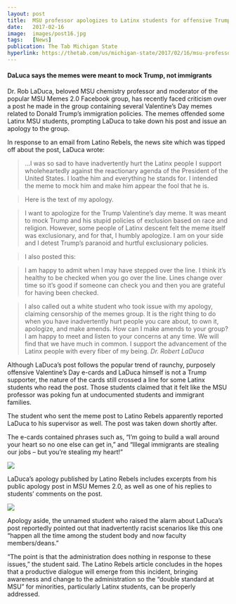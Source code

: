 ```yaml
---
layout: post
title:  MSU professor apologizes to Latinx students for offensive Trump-related memes
date:   2017-02-16
image:  images/post16.jpg
tags:   [News]
publication: The Tab Michigan State
hyperlink: https://thetab.com/us/michigan-state/2017/02/16/msu-professor-apologizes-latinx-students-offensive-trump-related-memes-5920
---
```

#### DaLuca says the memes were meant to mock Trump, not immigrants

Dr. Rob LaDuca, beloved MSU chemistry professor and moderator of the popular MSU Memes 2.0 Facebook group, has recently faced criticism over a post he made in the group containing several Valentine’s Day memes related to Donald Trump’s immigration policies. The memes offended some Latinx MSU students, prompting LaDuca to take down his post and issue an apology to the group.

In response to an email from Latino Rebels, the news site which was tipped off about the post, LaDuca wrote:

>…I was so sad to have inadvertently hurt the Latinx people I support wholeheartedly against the reactionary agenda of the President of the United States. I loathe him and everything he stands for. I intended the meme to mock him and make him appear the fool that he is.

>Here is the text of my apology.

>I want to apologize for the Trump Valentine’s day meme. It was meant to mock Trump and his stupid policies of exclusion based on race and religion. However, some people of Latinx descent felt the meme itself was exclusionary, and for that, I humbly apologize. I am on your side and I detest Trump’s paranoid and hurtful exclusionary policies.

>I also posted this:

>I am happy to admit when I may have stepped over the line. I think it’s healthy to be checked when you go over the line. Lines change over time so it’s good if someone can check you and then you are grateful for having been checked.

>I also called out a white student who took issue with my apology, claiming censorship of the memes group. It is the right thing to do when you have inadvertently hurt people you care about, to own it, apologize, and make amends. How can I make amends to your group? I am happy to meet and listen to your concerns at any time. We will find that we have much in common. I support the advancement of the Latinx people with every fiber of my being.
><cite>Dr. Robert LaDuca</cite>

Although LaDuca’s post follows the popular trend of raunchy, purposely offensive Valentine’s Day e-cards and LaDuca himself is not a Trump supporter, the nature of the cards still crossed a line for some Latinx students who read the post. Those students claimed that it felt like the MSU professor was poking fun at undocumented students and immigrant families.

The student who sent the meme post to Latino Rebels apparently reported LaDuca to his supervisor as well. The post was taken down shortly after.

The e-cards contained phrases such as, “I’m going to build a wall around your heart so no one else can get in,” and “Illegal immigrants are stealing our jobs – but you’re stealing my heart!”

![]({{site.baseurl}}/images/post16.jpg)

LaDuca’s apology published by Latino Rebels includes excerpts from his public apology post in MSU Memes 2.0, as well as one of his replies to students’ comments on the post.

![]({{site.baseurl}}/images/post16_1.jpg)

Apology aside, the unnamed student who raised the alarm about LaDuca’s post reportedly pointed out that inadvertently racist scenarios like this one “happen all the time among the student body and now faculty members/deans.”

“The point is that the administration does nothing in response to these issues,” the student said. The Latino Rebels article concludes in the hopes that a productive dialogue will emerge from this incident, bringing awareness and change to the administration so the “double standard at MSU” for minorities, particularly Latinx students, can be properly addressed.
